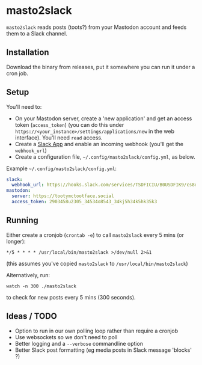 # masto2slack

`masto2slack` reads posts (toots?) from your Mastodon account and feeds them to a Slack channel.


## Installation

Download the binary from releases, put it somewhere you can run it under a cron job.


## Setup

You'll need to:

- On your Mastodon server, create a 'new application' and get an access token (`access_token`) (you can do this under `https://<your_instance>/settings/applications/new` in the web interface). You'll need `read` access.
- Create a [Slack App](https://api.slack.com/apps?new_app=1) and enable an incoming webhook (you'll get the `webhook_url`)
- Create a configuration file, `~/.config/masto2slack/config.yml`, as below.

Example `~/.config/masto2slack/config.yml`:

```yaml
slack: 
  webhook_url: https://hooks.slack.com/services/TSDFICIU/B0USDFIK9/cs8dyhl3nkj3knfnwnlkfc
mastodon:
  server: https://tootymctootface.social
  access_token: 2903458u2305_34534o8543_34kj5h34k5hk35k3
```

## Running

Either create a cronjob (`crontab -e`) to call `masto2slack` every 5 mins (or longer):

```
*/5 * * * * /usr/local/bin/masto2slack >/dev/null 2>&1
```
(this assumes you've copied `masto2slack` to `/usr/local/bin/masto2slack`)

Alternatively, run:

`watch -n 300 ./masto2slack`

to check for new posts every 5 mins (300 seconds).


## Ideas / TODO

- Option to run in our own polling loop rather than require a cronjob
- Use websockets so we don't need to poll
- Better logging and a `--verbose` commandline option
- Better Slack post formatting (eg media posts in Slack message 'blocks' ?)
